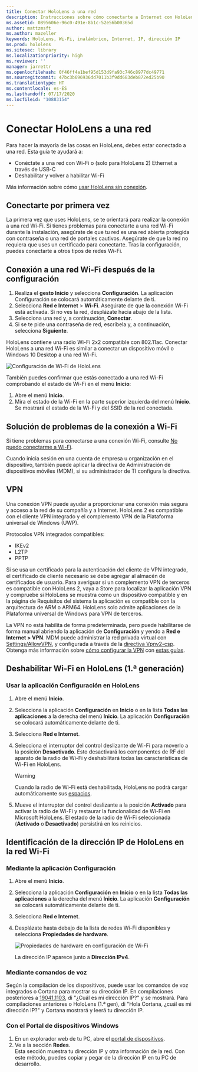 ```yaml
---
title: Conectar HoloLens a una red
description: Instrucciones sobre cómo conectarte a Internet con HoloLens y sobre cómo identificar la dirección IP del dispositivo.
ms.assetid: 0895606e-96c0-491e-8b1c-52e56b00365d
author: mattzmsft
ms.author: mazeller
keywords: HoloLens, Wi-Fi, inalámbrico, Internet, IP, dirección IP
ms.prod: hololens
ms.sitesec: library
ms.localizationpriority: high
ms.reviewer: ''
manager: jarrettr
ms.openlocfilehash: 0f46ff4a1bef95d153d9fa93c746c8977dc49771
ms.sourcegitcommit: 47bc3b696936dd7011b3f9dd683deb872ed25b90
ms.translationtype: HT
ms.contentlocale: es-ES
ms.lasthandoff: 07/17/2020
ms.locfileid: "10883154"
---
```

# Conectar HoloLens a una red

Para hacer la mayoría de las cosas en HoloLens, debes estar conectado a una red. Esta guía te ayudará a:

- Conéctate a una red con Wi-Fi o (solo para HoloLens 2) Ethernet a través de USB-C
- Deshabilitar y volver a habilitar Wi-Fi

Más información sobre cómo [usar HoloLens sin conexión](hololens-offline.md).

## Conectarte por primera vez

La primera vez que uses HoloLens, se te orientará para realizar la conexión a una red Wi-Fi. Si tienes problemas para conectarte a una red Wi-Fi durante la instalación, asegúrate de que tu red es una red abierta protegida con contraseña o una red de portales cautivos. Asegúrate de que la red no requiera que uses un certificado para conectarte. Tras la configuración, puedes conectarte a otros tipos de redes Wi-Fi.

## Conexión a una red Wi-Fi después de la configuración

1. Realiza el **gesto Inicio** y selecciona **Configuración**. La aplicación Configuración se colocará automáticamente delante de ti.
1. Selecciona **Red e Internet** > **Wi-Fi**. Asegúrate de que la conexión Wi-Fi está activada. Si no ves la red, desplázate hacia abajo de la lista.
1. Selecciona una red y, a continuación, **Conectar**.
1. Si se te pide una contraseña de red, escríbela y, a continuación, selecciona **Siguiente**.

HoloLens contiene una radio Wi-Fi 2x2 compatible con 802.11ac. Conectar HoloLens a una red Wi-Fi es similar a conectar un dispositivo móvil o Windows 10 Desktop a una red Wi-Fi.

![Configuración de Wi-Fi de HoloLens](./images/wifi-hololens-600px.jpg)

También puedes confirmar que estás conectado a una red Wi-Fi comprobando el estado de Wi-Fi en el menú **Inicio**:

1. Abre el menú **Inicio**.
1. Mira el estado de la Wi-Fi en la parte superior izquierda del menú **Inicio**. Se mostrará el estado de la Wi-Fi y del SSID de la red conectada.

## Solución de problemas de la conexión a Wi-Fi

Si tiene problemas para conectarse a una conexión Wi-Fi, consulte [No puedo conectarme a Wi-Fi](./hololens-faq.md#i-cant-connect-to-wi-fi).

Cuando inicia sesión en una cuenta de empresa u organización en el dispositivo, también puede aplicar la directiva de Administración de dispositivos móviles (MDM), si su administrador de TI configura la directiva.

## VPN
Una conexión VPN puede ayudar a proporcionar una conexión más segura y acceso a la red de su compañía y a Internet. HoloLens 2 es compatible con el cliente VPN integrado y el complemento VPN de la Plataforma universal de Windows (UWP). 

Protocolos VPN integrados compatibles:
- IKEv2
- L2TP
- PPTP

Si se usa un certificado para la autenticación del cliente de VPN integrado, el certificado de cliente necesario se debe agregar al almacén de certificados de usuario. Para averiguar si un complemento VPN de terceros es compatible con HoloLens 2, vaya a Store para localizar la aplicación VPN y compruebe si HoloLens se muestra como un dispositivo compatible y en la página de Requisitos del sistema la aplicación es compatible con la arquitectura de ARM o ARM64. HoloLens solo admite aplicaciones de la Plataforma universal de Windows para VPN de terceros.

La VPN no está habilita de forma predeterminada, pero puede habilitarse de forma manual abriendo la aplicación de **Configuración** y yendo a **Red e Internet > VPN**. MDM puede administrar la red privada virtual con [Settings/AllowVPN](https://docs.microsoft.com/windows/client-management/mdm/policy-csp-settings#settings-allowvpn), y configurada a través de la [directiva Vpnv2-csp](https://docs.microsoft.com/windows/client-management/mdm/vpnv2-csp).
Obtenga más información sobre [cómo configurar la VPN](https://support.microsoft.com/help/20510/windows-10-connect-to-vpn) con [estas guías](https://docs.microsoft.com/windows/security/identity-protection/vpn/vpn-guide).  

## Deshabilitar Wi-Fi en HoloLens (1.ª generación)

### Usar la aplicación Configuración en HoloLens

1. Abre el menú **Inicio**.
1. Selecciona la aplicación **Configuración** en **Inicio** o en la lista **Todas las aplicaciones** a la derecha del menú **Inicio**. La aplicación **Configuración** se colocará automáticamente delante de ti.
1. Selecciona **Red e Internet**.
1. Selecciona el interruptor del control deslizante de Wi-Fi para moverlo a la posición **Desactivado**. Esto desactivará los componentes de RF del aparato de la radio de Wi-Fi y deshabilitará todas las características de Wi-Fi en HoloLens.

    > [!WARNING]
    > Cuando la radio de Wi-Fi está deshabilitada, HoloLens no podrá cargar automáticamente sus [espacios](hololens-spaces.md).

1. Mueve el interruptor del control deslizante a la posición **Activado** para activar la radio de Wi-Fi y restaurar la funcionalidad de Wi-Fi en Microsoft HoloLens. El estado de la radio de Wi-Fi seleccionada (**Activado** o **Desactivado**) persistirá en los reinicios.

## Identificación de la dirección IP de HoloLens en la red Wi-Fi

### Mediante la aplicación Configuración

1. Abre el menú **Inicio**.
1. Selecciona la aplicación **Configuración** en **Inicio** o en la lista **Todas las aplicaciones** a la derecha del menú **Inicio**. La aplicación **Configuración** se colocará automáticamente delante de ti.
1. Selecciona **Red e Internet**.
1. Desplázate hasta debajo de la lista de redes Wi-Fi disponibles y selecciona **Propiedades de hardware**.

    ![Propiedades de hardware en configuración de Wi-Fi](./images/wifi-hololens-hwdetails.jpg)

   La dirección IP aparece junto a **Dirección IPv4**.

### Mediante comandos de voz

Según la compilación de los dispositivos, puede usar los comandos de voz integrados o Cortana para mostrar su dirección IP. En compilaciones posteriores a [19041.1103](hololens-release-notes.md#windows-holographic-version-2004), di "¿Cuál es mi dirección IP?" y se mostrará. Para compilaciones anteriores o HoloLens (1.ª gen), di "Hola Cortana, ¿cuál es mi dirección IP?" y Cortana mostrará y leerá tu dirección IP.

### Con el Portal de dispositivos Windows

1. En un explorador web de tu PC, abre el [portal de dispositivos](/windows/mixed-reality/using-the-windows-device-portal.md#networking).
1. Ve a la sección **Redes**.  
   Esta sección muestra tu dirección IP y otra información de la red. Con este método, puedes copiar y pegar de la dirección IP en tu PC de desarrollo.
